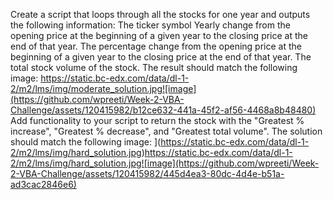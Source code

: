 Create a script that loops through all the stocks for one year and outputs the following information:
The ticker symbol
Yearly change from the opening price at the beginning of a given year to the closing price at the end of that year.
The percentage change from the opening price at the beginning of a given year to the closing price at the end of that year.
The total stock volume of the stock. The result should match the following image:
https://static.bc-edx.com/data/dl-1-2/m2/lms/img/moderate_solution.jpg![image](https://github.com/wpreeti/Week-2-VBA-Challenge/assets/120415982/b12ce632-441a-45f2-af56-4468a8b48480)
Add functionality to your script to return the stock with the "Greatest % increase", "Greatest % decrease", and "Greatest total volume". The solution should match the following image:
](https://static.bc-edx.com/data/dl-1-2/m2/lms/img/hard_solution.jpg)https://static.bc-edx.com/data/dl-1-2/m2/lms/img/hard_solution.jpg![image](https://github.com/wpreeti/Week-2-VBA-Challenge/assets/120415982/445d4ea3-80dc-4d4e-b51a-ad3cac2846e6)

